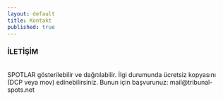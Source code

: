 ```yaml
---
layout: default
title: Kontakt
published: true
---
```


### İLETİŞİM<br>
<br>
SPOTLAR gösterilebilir ve dağıtılabilir. İlgi durumunda ücretsiz kopyasını (DCP veya mov) edinebilirsiniz. Bunun için başvurunuz:  mail@tribunal-spots.net

